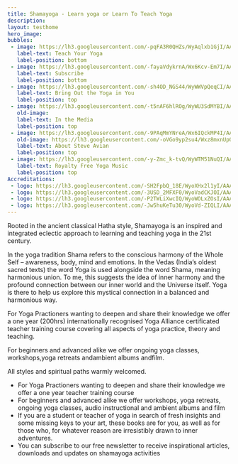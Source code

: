 ```yaml
---
title: Shamayoga - Learn yoga or Learn To Teach Yoga
description:
layout: testhome
hero_image:
bubbles:
 - image: https://lh3.googleusercontent.com/-pqFA3R0QHZs/WyAqlxb1GjI/AAAAAAAABNE/_5Pm0IJUyPIPMowIepk90XY9Tzurttv4QCJoC/w530-h530-n-e30/teach2.png
   label-text: Teach Your Yoga
   label-position: bottom
 - image: https://lh3.googleusercontent.com/-fayaVdykrnA/Wx6Kcv-Em7I/AAAAAAAABFU/98nc-4Rnq_8QrseI9gY0FT-Z_fo6QQ5eACJoC/w530-h707-n-e30/FlameHands.jpg
   label-text: Subscribe
   label-position: bottom
 - image: https://lh3.googleusercontent.com/-sh4OD_NGS44/WyWWVpQeqCI/AAAAAAAABZA/480AQz9pd4UWTbUWfgjblQhhDM5Pe6osgCJoC/w530-h530-n/bring-ls.png
   label-text: Bring Out the Yoga in You
   label-position: top
 - image: https://lh3.googleusercontent.com/-t5nAF6hlROg/WyWU3SdMYBI/AAAAAAAABYU/snKlS0QR6ts1OD9j31AV0YchPiDNKxRNACJoC/w530-h530-n/class-ls.png
   old-image: 
   label-text: In the Media
   label-position: top
 - image: https://lh3.googleusercontent.com/-9PAqMmYNreA/Wx6IQckMP4I/AAAAAAAABEo/lMptznnu91IIGNcWFL4TjVQzRRTDU93iACJoC/w530-h530-n-e30/colorlotus.png
   old-image: https://lh3.googleusercontent.com/-oVGo9yp2su4/Wxz8mxnUpOI/AAAAAAAAA_w/iYHBa8ZcpCIxM16uhXvvqQLYf5rh-kWfwCJoC/w530-h530-n-e30/lotusSteve.png
   label-text: About Steve Avian
   label-position: top
 - image: https://lh3.googleusercontent.com/-y-Zmc_k-tvQ/WyWTM51NuQI/AAAAAAAABXk/L8DH_qCyVIU98t0wtW7LI4Q9g6gwWdNlgCJoC/w530-h530-n-e30/bowl-ls.png
   label-text: Royalty Free Yoga Music
   label-position: top
Accreditations:
 - logo: https://lh3.googleusercontent.com/-SH2FpbQ_18E/WyoXHx2l1yI/AAAAAAAABeg/rH9QCUS5T84Aei-5rsPNvSm0QZmpm6S1gCJoC/h140-e30/eryt-rys.png
 - logo: https://lh3.googleusercontent.com/-3USD_2MFXF0/WyoVadCKJOI/AAAAAAAABdI/kFru00WDTVQikfH0z2l2Yr75T_m0iG9eQCJoC/h140-e30/YACEP.png
 - logo: https://lh3.googleusercontent.com/-P2TWLiXwcIQ/WyoWOLxZOsI/AAAAAAAABd4/ON7-pzDYaTAJsvV2J79v2hArw-EGSXL2gCJoC/h140-e30/YA.png
 - logo: https://lh3.googleusercontent.com/-Jw5huKeTu30/WyoVd-ZIQLI/AAAAAAAABdI/I9jVwyRKBjYw7Ojdqm4_mvCpNW6QTynvQCJoC/h140-e30/FRYOG-logo_retina.gif
---
```



<div id="roots">
<!--<h1>The Roots of Shamayoga</h1>-->
<div id="roots-text">
<p>Rooted in the ancient classical Hatha style, Shamayoga is an inspired and integrated eclectic
approach to learning and teaching yoga in the 21st century.</p>
<p>In the yoga tradition Shama refers to the conscious harmony of the Whole Self – awareness,
body, mind and emotions. In the Vedas (India’s oldest sacred texts) the word Yoga is used
alongside the word Shama, meaning harmonious union. To me, this suggests the idea of inner
harmony and the profound connection between our inner world and the Universe itself. Yoga is
there to help us explore this mystical connection in a balanced and harmonious way.</p>
<p>For Yoga Practioners wanting to deepen and share their knowledge we offer a one year (200hrs)
internationally recognised Yoga Alliance certificated teacher training course covering all aspects
of yoga practice, theory and teaching.</p>
<p>For beginners and advanced alike we offer ongoing yoga classes, workshops,yoga
retreats andambient albums andfilm.</p>
<p>All styles and spiritual paths warmly welcomed.</p>
</div>
</div>
<ul id="shama-offer">
<li>For Yoga Practioners wanting to deepen and share their knowledge we offer a one year teacher training course</li>
<li>For beginners and advanced alike we offer workshops, yoga retreats, ongoing yoga classes, audio instructional and ambient albums and film</li>
<li>If you are a student or teacher of yoga in search of fresh insights and some missing keys to your art, these books are for you, as well as for those who, for whatever reason are irresistibly drawn to inner adventures.</li>
<li>You can subscribe to our free newsletter to receive inspirational articles, downloads and updates on shamayoga activities</li>
</ul>
